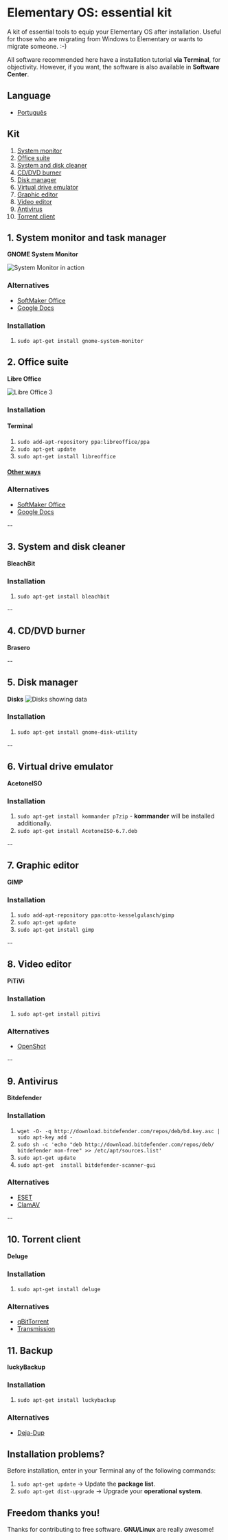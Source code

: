 # Elementary OS: essential kit

A kit of essential tools to equip your Elementary OS after installation. Useful for those who are migrating from Windows to Elementary or wants to migrate someone. :-) 

All software recommended here have a installation tutorial **via Terminal**, for objectivity. However, if you want, the software is also available in **Software Center**.

## Language
* [Português](https://github.com/diessicode/elementaryos-essentials/blob/master/translations/pt-br/README.md)

## Kit
1. [System monitor](https://github.com/diessicode/elementaryos-essentials/blob/master/README.md#1-system-monitor)
2. [Office suite](https://github.com/diessicode/elementaryos-essentials/blob/master/README.md#2-office-suite)
3. [System and disk cleaner](https://github.com/diessicode/elementaryos-essentials/blob/master/README.md#3-system-and-disk-cleaner)
4. [CD/DVD burner](https://github.com/diessicode/elementaryos-essentials/blob/master/README.md#4-cddvd-burner)
5. [Disk manager](https://github.com/diessicode/elementaryos-essentials/blob/master/README.md#5-disk-manager)
6. [Virtual drive emulator](https://github.com/diessicode/elementaryos-essentials/blob/master/README.md#6-virtual-drive-emulator)
7. [Graphic editor](https://github.com/diessicode/elementaryos-essentials/blob/master/README.md#7-graphic-editor)
8. [Video editor](https://github.com/diessicode/elementaryos-essentials/blob/master/README.md#8-video-editor)
9. [Antivirus](https://github.com/diessicode/elementaryos-essentials/blob/master/README.md#9-antivirus)
10. [Torrent client](https://github.com/diessicode/elementaryos-essentials/blob/master/README.md#10-torrent-client)

## 1. System monitor and task manager
**GNOME System Monitor**

![System Monitor in action](http://screencloud.net/img/screenshots/07804f1e8ec0aece79f8c4026caba171.png)

### Alternatives
* [SoftMaker Office](#)
* [Google Docs](#)

### Installation
1. `sudo apt-get install gnome-system-monitor`

## 2. Office suite
**Libre Office**

![Libre Office 3](http://screencloud.net//img/screenshots/96a09927db99b0cdebc3b15a7735f387.png)

### Installation
#### Terminal
1. `sudo add-apt-repository ppa:libreoffice/ppa`
2. `sudo apt-get update`
3. `sudo apt-get install libreoffice`

#### [Other ways](http://www.libreoffice.org/download)

### Alternatives
* [SoftMaker Office](#)
* [Google Docs](#)

-- 

## 3. System and disk cleaner
**BleachBit**

### Installation
1. `sudo apt-get install bleachbit`

-- 

## 4. CD/DVD burner
**Brasero**

-- 

## 5. Disk manager
**Disks**
![Disks showing data](http://screencloud.net/img/screenshots/ed6538b6aeda987de8cac06760198ab1.png)

### Installation
1. `sudo apt-get install gnome-disk-utility`

-- 

## 6. Virtual drive emulator
**AcetoneISO**

### Installation
1. `sudo apt-get install kommander p7zip` - **kommander** will be installed additionally. 
2. `sudo apt-get install AcetoneISO-6.7.deb`

-- 

## 7. Graphic editor
**GIMP**

### Installation
1. `sudo add-apt-repository ppa:otto-kesselgulasch/gimp`
2. `sudo apt-get update`
3. `sudo apt-get install gimp`

-- 

## 8. Video editor
**PiTiVi**

### Installation
1. `sudo apt-get install pitivi`

### Alternatives
* [OpenShot](#)

-- 

## 9. Antivirus
**Bitdefender**

### Installation
1. `wget -O- -q http://download.bitdefender.com/repos/deb/bd.key.asc | sudo apt-key add -`
2. `sudo sh -c 'echo "deb http://download.bitdefender.com/repos/deb/ bitdefender non-free" >> /etc/apt/sources.list'`
3. `sudo apt-get update`
4. `sudo apt-get  install bitdefender-scanner-gui`

### Alternatives
* [ESET](#)
* [ClamAV](#)

-- 

## 10. Torrent client
**Deluge**

### Installation
1. `sudo apt-get install deluge`

### Alternatives
* [qBitTorrent](#)
* [Transmission](#)

## 11. Backup
**luckyBackup**

### Installation
1. `sudo apt-get install luckybackup`

### Alternatives
* [Deja-Dup](https://launchpad.net/deja-dup)


## Installation problems?
Before installation, enter in your Terminal any of the following commands:

1. `sudo apt-get update` → Update the **package list**.
2.  `sudo apt-get dist-upgrade` → Upgrade your **operational system**.

## Freedom thanks you!
Thanks for contributing to free software. **GNU/Linux** are really awesome!

